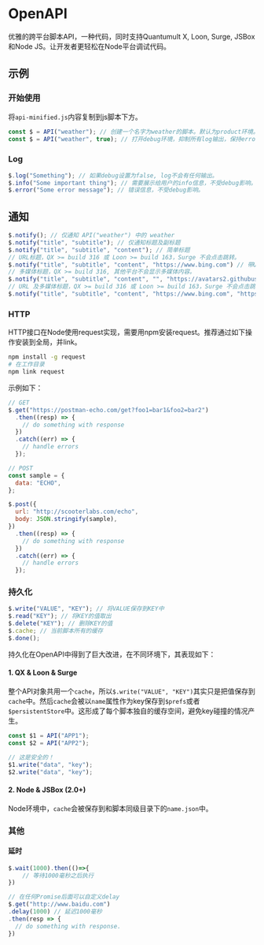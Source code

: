 # OpenAPI

优雅的跨平台脚本API，一种代码，同时支持Quantumult X, Loon, Surge, JSBox 和Node JS。让开发者更轻松在Node平台调试代码。

## 示例

### 开始使用
将`api-minified.js`内容复制到js脚本下方。
```javascript
const $ = API("weather"); // 创建一个名字为weather的脚本。默认为product环境。
const $ = API("weather", true); // 打开debug环境，抑制所有log输出，保持error信息。
```

### Log
```javascript
$.log("Something"); // 如果debug设置为false, log不会有任何输出。
$.info("Some important thing"); // 需要展示给用户的info信息，不受debug影响。
$.error("Some error message"); // 错误信息，不受debug影响。
```

## 通知

```javascript
$.notify(); // 仅通知 API("weather") 中的 weather
$.notify("title", "subtitle"); // 仅通知标题及副标题
$.notify("title", "subtitle", "content"); // 简单标题
// URL标题，QX >= build 316 或 Loon >= build 163，Surge 不会点击跳转。
$.notify("title", "subtitle", "content", "https://www.bing.com") // 带URL跳转的标题
// 多媒体标题，QX >= build 316, 其他平台不会显示多媒体内容。
$.notify("title", "subtitle", "content", "", "https://avatars2.githubusercontent.com/u/21050064?s=460&u=40a74913dd0a3d00670d05148c3a08c787470021&v=4") 
// URL 及多媒体标题，QX >= build 316 或 Loon >= build 163，Surge 不会点击跳转，Surge 及 Loon 不会显示多媒体内容。
$.notify("title", "subtitle", "content", "https://www.bing.com", "https://avatars2.githubusercontent.com/u/21050064?s=460&u=40a74913dd0a3d00670d05148c3a08c787470021&v=4") 
```

### HTTP

HTTP接口在Node使用request实现，需要用npm安装request。推荐通过如下操作安装到全局，并link。

```bash
npm install -g request
# 在工作目录
npm link request
```

示例如下：

```javascript
// GET
$.get("https://postman-echo.com/get?foo1=bar1&foo2=bar2")
  .then((resp) => {
    // do something with response
  })
  .catch((err) => {
    // handle errors
  });

// POST
const sample = {
  data: "ECHO",
};

$.post({
  url: "http://scooterlabs.com/echo",
  body: JSON.stringify(sample),
})
  .then((resp) => {
    // do something with response
  })
  .catch((err) => {
    // handle errors
  });
```

### 持久化

```javascript
$.write("VALUE", "KEY"); // 将VALUE保存到KEY中
$.read("KEY"); // 将KEY的值取出
$.delete("KEY"); // 删除KEY的值
$.cache; // 当前脚本所有的缓存
$.done();
```

持久化在OpenAPI中得到了巨大改进，在不同环境下，其表现如下：

#### 1. QX & Loon & Surge

整个API对象共用一个`cache`，所以`$.write("VALUE", "KEY")`其实只是把值保存到`cache`中。然后`cache`会被以`name`属性作为key保存到`$prefs`或者`$persistentStore`中。这形成了每个脚本独自的缓存空间，避免key碰撞的情况产生。

```javascript
const $1 = API("APP1");
const $2 = API("APP2");

// 这是安全的！
$1.write("data", "key");
$2.write("data", "key");
```

#### 2. Node & JSBox (2.0+)

Node环境中，`cache`会被保存到和脚本同级目录下的`name.json`中。

### 其他

#### 延时

```javascript
$.wait(1000).then(()=>{
	// 等待1000毫秒之后执行
})

// 在任何Promise后面可以自定义delay
$.get("http://www.baidu.com")
.delay(1000) // 延迟1000毫秒
.then(resp => {
  // do something with response.
})
```



